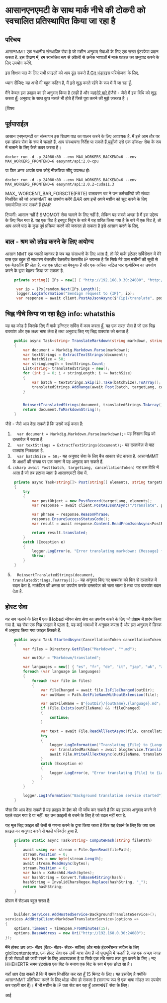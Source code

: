 # आसानएनएमटी के साथ मार्क नीचे की टोकरी को स्वचालित प्रतिस्थापित किया जा रहा है

## परिचय

आसानNMT एक स्थानीय संस्थापित सेवा है जो मशीन अनुवाद सेवाओं के लिए एक सरल इंटरफेस प्रदान करता है. इस शिक्षण में, हम स्वचलित रूप से अंग्रेज़ी से अनेक भाषाओं में मार्क फ़ाइल का अनुवाद करने के लिए उपयोग करेंगे.

इस शिक्षण पाठ के लिए सभी फ़ाइलों को आप ढूंढ सकते हैं.[Git भंडार](https://github.com/scottgal/mostlylucidweb/tree/main/Mostlylucid/MarkdownTranslator)इस परियोजना के लिए.

ध्यान दीजिए: यह अभी भी बहुत कठिन है, मैं इसे शुद्ध करते रहेंगे के रूप में मैं जा रहा हूँ.

मैंने केवल इस फ़ाइल का ही अनुवाद किया है (सही है और यह)[मेरे बारे में](/blog/aboutme)जैसे - जैसे मैं इस विधि को शुद्ध करता हूँ; अनुवाद के साथ कुछ मसले भी होते हैं जिसे पूरा करने की मुझे ज़रूरत है ।

[विषय

## पूर्वपाराईज़

आसान एनएनएमटी का संस्थापन इस शिक्षण पाठ का पालन करने के लिए आवश्यक है. मैं इसे आम तौर पर एक डॉकर सेवा के रूप में चलाते हैं. आप संस्थापना निर्देश पा सकते हैं.[यहाँ](https://github.com/UKPLab/EasyNMT/blob/main/docker/README.md)जो उसे एक डॉकer सेवा के रूप में चलाने के लिए कैसे कवर करता है।

```shell
docker run -d -p 24080:80 --env MAX_WORKERS_BACKEND=6 --env MAX_WORKERS_FRONTEND=6 easynmt/api:2.0-cpu
```

या फिर अगर आपके पास कोई नीकडिया जीयू उपलब्ध हो:

```shell
docker run -d -p 24080:80 --env MAX_WORKERS_BACKEND=6 --env MAX_WORKERS_FRONTEND=6 easynmt/api:2.0.2-cuda11.3
```

MAX_ WORCENT_BAR_FORSCTE(FRTE) वातावरण चर ने उन कर्मचारियों की संख्या निर्धारित की जो आसानMT का उपयोग करेंगे _BAR_ आप इन्हें अपने मशीन को सूट करने के लिए समायोजित कर सकते हैं _BAR_

टिप्पणी: आसान नहीं है SMOMOT सेवा चलाने के लिए नहीं है, लेकिन यह सबसे अच्छा है मैं इस उद्देश्य के लिए मिल गया है. यह एक बिट है इनपुट स्ट्रिंग के बारे में यह पारित किया गया है के बारे में एक बिट है, तो आप अपने पाठ के कुछ पूर्व प्रक्रिया करने की जरूरत हो सकता है इसे आसान करने के लिए.

## बाल - श्रम को लोड करने के लिए अयोग्य

आसान NMT एक प्यासी जानवर है जब यह संसाधनों के लिए आता है, तो मेरे मार्क इटेलर सर्विसेशन में मेरे पास एक बहुत ही साधारण बेतरतीब बेतरतीब बेतरतीब IP चयनक है कि सिर्फ मेरे पास मशीनों की सूची से एक बेतरतीब IP लेता है. यह एक छोटा सा बेवकूफ है और एक अधिक जटिल भार एल्गोरिथ्म का उपयोग करने के द्वारा बेहतर किया जा सकता है.

```csharp
    private string[] IPs = new[] { "http://192.168.0.30:24080", "http://localhost:24080", "http://192.168.0.74:24080" };

     var ip = IPs[random.Next(IPs.Length)];
     logger.LogInformation("Sendign request to {IP}", ip);
     var response = await client.PostAsJsonAsync($"{ip}/translate", postObject, cancellationToken);

```

## चिह्न नीचे किया जा रहा है@ info: whatsthis

यह वह कोड है जिसके लिए मैं मार्क इग्निटर सर्विस में काम करता हूँ. यह एक सरल सेवा है जो एक चिह्न वाक्यांश और एक लक्ष्य भाषा लेता है तथा अनुवाद किए गए चिह्न वाक्यांश को बताता है.

```csharp
    public async Task<string> TranslateMarkdown(string markdown, string targetLang, CancellationToken cancellationToken)
    {
        var document = Markdig.Markdown.Parse(markdown);
        var textStrings = ExtractTextStrings(document);
        var batchSize = 50;
        var stringLength = textStrings.Count;
        List<string> translatedStrings = new();
        for (int i = 0; i < stringLength; i += batchSize)
        {
            var batch = textStrings.Skip(i).Take(batchSize).ToArray();
            translatedStrings.AddRange(await Post(batch, targetLang, cancellationToken));
        }


        ReinsertTranslatedStrings(document, translatedStrings.ToArray());
        return document.ToMarkdownString();
    }
```

जैसे - जैसे आप देख सकते हैं कि उसमें कई कदम हैं:

1. `  var document = Markdig.Markdown.Parse(markdown);`- यह निशान चिह्न को दस्तावेज़ में रखता है.
2. `  var textStrings = ExtractTextStrings(document);`- यह दस्तावेज़ से पाठ वाक्यांश निकालता है.
3. `  var batchSize = 50;`- यह अनुवाद सेवा के लिए बैच आकार सेट करता है. आसानMMT के अक्षरों की संख्या पर एक जाना में यह अनुवाद कर सकते हैं.
4. `csharp await Post(batch, targetLang, cancellationToken)`
   यह उस विधि में आता है जो तब हटाया जाता है आसानएमटी सेवा में.

```csharp
    private async Task<string[]> Post(string[] elements, string targetLang, CancellationToken cancellationToken)
    {
        try
        {
            var postObject = new PostRecord(targetLang, elements);
            var response = await client.PostAsJsonAsync("/translate", postObject, cancellationToken);

            var phrase = response.ReasonPhrase;
            response.EnsureSuccessStatusCode();
            var result = await response.Content.ReadFromJsonAsync<PostResponse>(cancellationToken: cancellationToken);

            return result.translated;
        }
        catch (Exception e)
        {
            logger.LogError(e, "Error translating markdown: {Message} for strings {Strings}", e.Message, string.Concat( elements, Environment.NewLine));
            throw;
        }
    }
```

5. `  ReinsertTranslatedStrings(document, translatedStrings.ToArray());`- यह अनुवाद किए गए वाक्यांश को फिर से दस्तावेज़ में बदल देता है. मार्कडिग की क्षमता का उपयोग करके दस्तावेज़ को चला जाता है तथा पाठ वाक्यांश बदल देता है.

## होस्ट सेवा

यह सब चलाने के लिए मैं एक IHobed जीवन सेवा सेवा का उपयोग करने के लिए जो प्रोग्राम में प्रारंभ किया गया है. यह सेवा एक चिह्न फ़ाइल में पढ़ता है, यह कई भाषाओं में अनुवाद करता है और इस अनुवाद में डिस्क में अनुवाद किया गया फ़ाइल लिखते हैं.

```csharp
    public async Task StartedAsync(CancellationToken cancellationToken)
    {
        var files = Directory.GetFiles("Markdown", "*.md");

        var outDir = "Markdown/translated";

        var languages = new[] { "es", "fr", "de", "it", "jap", "uk", "zh" };
        foreach (var language in languages)
        {
            foreach (var file in files)
            {
                var fileChanged = await file.IsFileChanged(outDir);
                var outName = Path.GetFileNameWithoutExtension(file);

                var outFileName = $"{outDir}/{outName}.{language}.md";
                if (File.Exists(outFileName) && !fileChanged)
                {
                    continue;
                }

                var text = await File.ReadAllTextAsync(file, cancellationToken);
                try
                {
                    logger.LogInformation("Translating {File} to {Language}", file, language);
                    var translatedMarkdown = await blogService.TranslateMarkdown(text, language, cancellationToken);
                    await File.WriteAllTextAsync(outFileName, translatedMarkdown, cancellationToken);
                }
                catch (Exception e)
                {
                    logger.LogError(e, "Error translating {File} to {Language}", file, language);
                }
            }
        }

        logger.LogInformation("Background translation service started");
    }
```

जैसा कि आप देख सकते हैं यह फ़ाइल के हैश को भी जाँच कर सकते हैं कि यह इसका अनुवाद करने से पहले बदल गया है या नहीं. यह उन फ़ाइलों से बचने के लिए है जो बदल नहीं गया है.

यह मूल चिह्न फ़ाइल की तेजी से गणना करने के द्वारा किया जाता है फिर यह देखने के लिए कि क्या उस फ़ाइल का अनुवाद करने से पहले परिवर्तन हुआ है.

```csharp
    private static async Task<string> ComputeHash(string filePath)
    {
        await using var stream = File.OpenRead(filePath);
        stream.Position = 0;
        var bytes = new byte[stream.Length];
        await stream.ReadAsync(bytes);
        stream.Position = 0;
        var hash = XxHash64.Hash(bytes);
        var hashString = Convert.ToBase64String(hash);
        hashString = InvalidCharsRegex.Replace(hashString, "_");
        return hashString;
    }
```

प्रोग्राम में सेटअप बहुत सरल है:

```csharp

    builder.Services.AddHostedService<BackgroundTranslateService>();
services.AddHttpClient<MarkdownTranslatorService>(options =>
{
    options.Timeout = TimeSpan.FromMinutes(15);
    options.BaseAddress = new Uri("http://192.168.0.30:24080");
});
```

मैंने होस्ट अप अप- सेंटर (कैंट- सेंटर- सेंटर- सर्विस) और मार्क इंटरनॅशनर सर्विस के लिए giolicententents.
एक होस्ट सेवा एक लंबी यात्रा सेवा है जो पृष्ठभूमि में चलती है. यह एक अच्छा जगह है जो सेवाओं को जारी रखने के लिए आवश्यकता है या सिर्फ एक लंबे समय तक पूरा करने के लिए। नए HHEHERTR समय इंटरफ़ेस एक बिट के बजाय एक बिट के रूप में एक छोटा सा है।

यहाँ आप देख सकते हैं कि मैं समय निर्धारित कर रहा हूँ 15 मिनट के लिए। यह इसलिए है क्योंकि आसानNMT प्रतिक्रिया करने के लिए थोड़ा धीमा हो सकता है (सामान्य रूप से एक भाषा मॉडल का उपयोग कर पहली बार है)। मैं भी मशीन के IP पता सेट कर रहा हूँ आसानNT सेवा के लिए।

आई